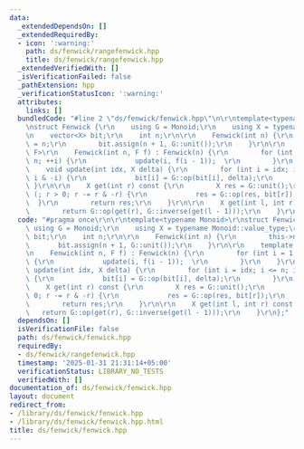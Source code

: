 ```yaml
---
data:
  _extendedDependsOn: []
  _extendedRequiredBy:
  - icon: ':warning:'
    path: ds/fenwick/rangefenwick.hpp
    title: ds/fenwick/rangefenwick.hpp
  _extendedVerifiedWith: []
  _isVerificationFailed: false
  _pathExtension: hpp
  _verificationStatusIcon: ':warning:'
  attributes:
    links: []
  bundledCode: "#line 2 \"ds/fenwick/fenwick.hpp\"\n\r\ntemplate<typename Monoid>\r\
    \nstruct Fenwick {\r\n    using G = Monoid;\r\n    using X = typename Monoid::value_type;\r\
    \n    vector<X> bit;\r\n    int n;\r\n\r\n    Fenwick(int n) {\r\n        this->n\
    \ = n;\r\n        bit.assign(n + 1, G::unit());\r\n    }\r\n\r\n    template <typename\
    \ F>\r\n    Fenwick(int n, F f) : Fenwick(n) {\r\n        for (int i = 1; i <=\
    \ n; ++i) {\r\n            update(i, f(i - 1));  \r\n        }\r\n    }\r\n\r\n\
    \    void update(int idx, X delta) {\r\n        for (int i = idx; i <= n; i +=\
    \ i & -i) {\r\n            bit[i] = G::op(bit[i], delta);\r\n        }\r\n   \
    \ }\r\n\r\n    X get(int r) const {\r\n        X res = G::unit();\r\n        for\
    \ (; r > 0; r -= r & -r) {\r\n            res = G::op(res, bit[r]);\r\n      \
    \  }\r\n        return res;\r\n    }\r\n\r\n    X get(int l, int r) const {\r\n\
    \        return G::op(get(r), G::inverse(get(l - 1)));\r\n    }\r\n};\n"
  code: "#pragma once\r\n\r\ntemplate<typename Monoid>\r\nstruct Fenwick {\r\n   \
    \ using G = Monoid;\r\n    using X = typename Monoid::value_type;\r\n    vector<X>\
    \ bit;\r\n    int n;\r\n\r\n    Fenwick(int n) {\r\n        this->n = n;\r\n \
    \       bit.assign(n + 1, G::unit());\r\n    }\r\n\r\n    template <typename F>\r\
    \n    Fenwick(int n, F f) : Fenwick(n) {\r\n        for (int i = 1; i <= n; ++i)\
    \ {\r\n            update(i, f(i - 1));  \r\n        }\r\n    }\r\n\r\n    void\
    \ update(int idx, X delta) {\r\n        for (int i = idx; i <= n; i += i & -i)\
    \ {\r\n            bit[i] = G::op(bit[i], delta);\r\n        }\r\n    }\r\n\r\n\
    \    X get(int r) const {\r\n        X res = G::unit();\r\n        for (; r >\
    \ 0; r -= r & -r) {\r\n            res = G::op(res, bit[r]);\r\n        }\r\n\
    \        return res;\r\n    }\r\n\r\n    X get(int l, int r) const {\r\n     \
    \   return G::op(get(r), G::inverse(get(l - 1)));\r\n    }\r\n};"
  dependsOn: []
  isVerificationFile: false
  path: ds/fenwick/fenwick.hpp
  requiredBy:
  - ds/fenwick/rangefenwick.hpp
  timestamp: '2025-01-31 21:31:14+05:00'
  verificationStatus: LIBRARY_NO_TESTS
  verifiedWith: []
documentation_of: ds/fenwick/fenwick.hpp
layout: document
redirect_from:
- /library/ds/fenwick/fenwick.hpp
- /library/ds/fenwick/fenwick.hpp.html
title: ds/fenwick/fenwick.hpp
---
```

